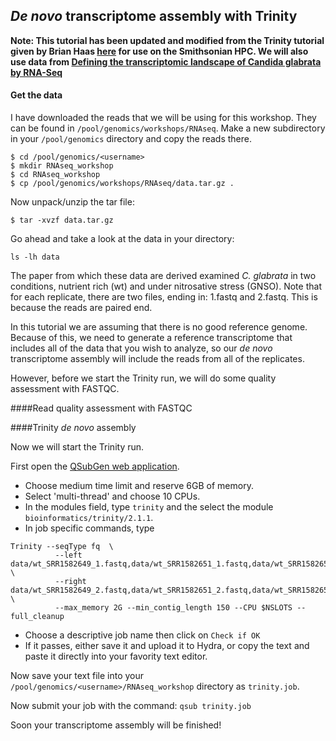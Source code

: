 ## _De novo_ transcriptome assembly with Trinity

**Note: This tutorial has been updated and modified from the Trinity tutorial given by Brian Haas [here](https://github.com/trinityrnaseq/KrumlovTrinityWorkshopJan2016/wiki/Home/e67c7a4ae4fe005866a56371ea29f15c79e8ccfb) for use on the Smithsonian HPC. We will also use data from [Defining the transcriptomic landscape of Candida glabrata by RNA-Seq](http://www.ncbi.nlm.nih.gov/pubmed/?term=25586221)**


#### Get the data

I have downloaded the reads that we will be using for this workshop. They can be found in ```/pool/genomics/workshops/RNAseq```. Make a new subdirectory in your ```/pool/genomics``` directory and copy the reads there.

```
$ cd /pool/genomics/<username>
$ mkdir RNAseq_workshop
$ cd RNAseq_workshop
$ cp /pool/genomics/workshops/RNAseq/data.tar.gz .
```

Now unpack/unzip the tar file:

```
$ tar -xvzf data.tar.gz
```

Go ahead and take a look at the data in your directory:

```
ls -lh data
```

The paper from which these data are derived examined *C. glabrata* in two conditions, nutrient rich (wt) and under nitrosative stress (GNSO). Note that for each replicate, there are two files, ending in: 1.fastq and 2.fastq. This is because the reads are paired end.

In this tutorial we are assuming that there is no good reference genome. Because of this, we need to generate a reference transcriptome that includes all of the data that you wish to analyze, so our _de novo_ transcriptome assembly will include the reads from all of the replicates.

However, before we start the Trinity run, we will do some quality assessment with FASTQC.

####Read quality assessment with FASTQC

<FASTQC>

####Trinity _de novo_ assembly

Now we will start the Trinity run.

First open the [QSubGen web application](https://hydra-3.si.edu/tools/QSubGen).

- Choose medium time limit and reserve 6GB of memory.
- Select 'multi-thread' and choose 10 CPUs.
- In the modules field, type ```trinity``` and the select the module ```bioinformatics/trinity/2.1.1```.
- In job specific commands, type 
```
Trinity --seqType fq  \
          --left data/wt_SRR1582649_1.fastq,data/wt_SRR1582651_1.fastq,data/wt_SRR1582650_1.fastq,data/GSNO_SRR1582648_1.fastq,data/GSNO_SRR1582646_1.fastq,data/GSNO_SRR1582647_1.fastq \
          --right data/wt_SRR1582649_2.fastq,data/wt_SRR1582651_2.fastq,data/wt_SRR1582650_2.fastq,data/GSNO_SRR1582648_2.fastq,data/GSNO_SRR1582646_2.fastq,data/GSNO_SRR1582647_2.fastq \
          --max_memory 2G --min_contig_length 150 --CPU $NSLOTS --full_cleanup
 ```
- Choose a descriptive job name then click on ```Check if OK```
- If it passes, either save it and upload it to Hydra, or copy the text and paste it directly into your favority text editor.

Now save your text file into your ```/pool/genomics/<username>/RNAseq_workshop``` directory as ```trinity.job```.

Now submit your job with the command: ```qsub trinity.job```

Soon your transcriptome assembly will be finished!
